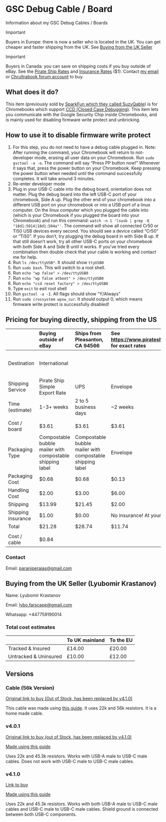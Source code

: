 # GSC Debug Cable / Board
Information about my GSC Debug Cables / Boards

> [!IMPORTANT]
> Buyers in Europe: there is now a seller who is located in the UK. You can get cheaper and faster shipping from the UK. See [Buying from the UK Seller](#buying-from-the-uk-seller-lyubomir-krastanov)

> [!IMPORTANT]
> Buyers in Canada: you can save on shipping costs if you buy outside of eBay. See the [Pirate Ship Rates](https://www.pirateship.com/simple-export-rate) and [Insurance Rates](https://support.pirateship.com/en/articles/1068431-does-pirate-ship-offer-insurance#h_7256b8b35d) ($1). Contact [my email](mailto:paranjperajas@gmail.com) or [Chrultrabook forum account](https://forum.chrultrabook.com/u/chocolateloverraj/activity) to buy.

## What does it do?
This item (previously sold by [SparkFun which they called SuzyQable](https://web.archive.org/web/20231028183709/https://www.sparkfun.com/products/retired/14746)) is for Chromebooks which support [CCD (Closed Case Debugging)](https://web.archive.org/web/20231028184033/https://chromium.googlesource.com/chromiumos/third_party/hdctools/+/HEAD/docs/ccd.md). This item lets you communicate with the Google Security Chip inside Chromebooks, and is mainly used for disabling firmware write protect and unbricking.

## How to use it to disable firmware write protect
1. For this step, you do not need to have a debug cable plugged in. Note: After running the command, your Chromebook will return to not-developer mode, erasing all user data on your Chromebook. Run `sudo gsctool -a -o`. The command will say “Press PP button now!” Whenever it says that, press the power button on your Chromebook. Keep pressing the power button when needed until the command successfully completes. It will take around 3 minutes.
2. Re-enter developer mode
3. Plug in your USB-C cable into the debug board, orientation does not matter. Plug the debug board into the left USB-C port of your chromebook, Side A up. Plug the other end of your chromebook into a different USB port on your chromebook or into a USB port of a linux computer. On the linux computer which you plugged the cable into (which is your Chromebook if you plugged the board into your Chromebook) and run this command: `watch -n 1 'lsusb | grep -E "18d1:5014|18d1:504a"'`. The command will show all connected Cr50 or Ti50 USB devices every second. You should see a device called “Cr50” or “Ti50”. If you don’t, try plugging the debug board in with Side B up. If that still doesn’t work, try all other USB-C ports on your chromebook with both Side A and Side B until it works. If you’ve tried every combination then double check that your cable is working and contact me for help.
4. Run `ls /dev/ttyUSB*`. It should show `ttyUSB0`
5. Run `sudo bash`. This will switch to a root shell.
6. Run `echo "wp false" > /dev/ttyUSB0`
7. Run `echo "wp false atboot" > /dev/ttyUSB0`
8. Run `echo "ccd reset factory" > /dev/ttyUSB0`
9. Type `exit` to exit root shell
10. Run `gsctool -a -I`. All flags should show “Y/Always”
11. Run `sudo crossystem wpsw_cur`. It should output 0, which means firmware write protect is successfully disabled!

## Pricing for buying directly, shipping from the US

| |Buying outside of eBay|Ships from Pleasanton, CA 94566|See https://www.pirateship.com/rates for exact rates| | | | | |
|:----|:----|:----|:----|:----|:----|:----|:----|:----|
|Destination|International| | |Canada| |Within US|Cost varies by address, price is for 60007 (Chicago) See https://www.pirateship.com/rates for exact rates| |
|Shipping Service|Pirate Ship Simple Export Rate|UPS|Envelope|Pirate Ship Simple Export Rate|UPS® Standard|USPS Ground Advantage|USPS Priority Mail|FedEX|
|Time (estimate)|1-3+ weeks|2 to 5 business days|~2 weeks|1-3+ weeks|1 week|Up to 5 days not including Sundays|~2 Business Days|~2 Business Days|
| | | | | | | | | |
|Cost / board|$3.61|$3.61|$3.61|$3.61|$3.61|$3.61|$3.61|$3.61|
|Packaging Type|Compostable bubble mailer with compostable shipping label|Compostable bubble mailer with compostable shipping label|Envelope|Compostable bubble mailer with compostable shipping label|Compostable bubble mailer with compostable shipping label|Compostable bubble mailer with compostable shipping label|Compostable bubble mailer with compostable shipping label|Compostable bubble mailer with compostable shipping label|
|Packaging Cost|$0.68|$0.68|$0.13|$0.68|$0.68|$0.68|$0.68|$0.68|
|Handling Cost|$2.00|$3.00|$6.00|$2.00|$3.00|$1.70|$1.70|$4.50|
|Shipping|$13.99|$21.45|$2.00|$10.99|$16.64|$4.14| | |
|Shipping insurance|$1.00|$0.00|No insurance! At your own risk|$1.00|$0.00|0| | |
|Total|$21.28|$28.74|$11.74|$18.28|$23.93|$9.93| | |
| | | | | | | | | |
|Cost / cable|$0.84| | | | | | | |

### Contact
Email: paranjperajas@gmail.com

## Buying from the UK Seller (Lyubomir Krastanov)
Name: Lyubomir Krastanov

Email: lybo.farscape@gmail.com

Whatsapp:	+447759190014

### Total cost estimates
| | To UK mainland | To the	EU |
| -- | -- | -- |
| Tracked & Insured |	£14.00 | £20.00
| Untracked & Uninsured |	£10.00 | £12.00



## Versions
### Cable (56k Version)
[Original link to buy (Out of Stock, has been replaced by v4.1.0)](https://www.ebay.com/itm/334996831342)

This cable was made using [this guide](https://web.archive.org/web/20231028184553/https://chromium.googlesource.com/chromiumos/third_party/hdctools/+/474419984dd023a4c8a51381991b3a8c7a20772c/docs/ccd.md#SuzyQ-SuzyQable). It uses 22k and 56k resistors. It is a home made cable.

### v4.0.1
[Original link to buy (out of Stock, has been replaced by v4.1.0)](https://www.ebay.com/itm/335088802284)

[Made using this guide](https://web.archive.org/web/20231028184033/https://chromium.googlesource.com/chromiumos/third_party/hdctools/+/HEAD/docs/ccd.md#SuzyQ-SuzyQable)

Uses 22k and 45.3k resistors. Works with USB-A male to USB-C male cables. Does not work with USB-C male to USB-C male cables.

### v4.1.0
[Link to buy](https://www.ebay.com/itm/316024978790)

[Made using this guide](https://web.archive.org/web/20231028184033/https://chromium.googlesource.com/chromiumos/third_party/hdctools/+/HEAD/docs/ccd.md#SuzyQ-SuzyQable)

Uses 22k and 45.3k resistors. Works with both USB-A male to USB-C male cables and USB-C male to USB-C male cables. Shield ground is connected between both USB-C components.
